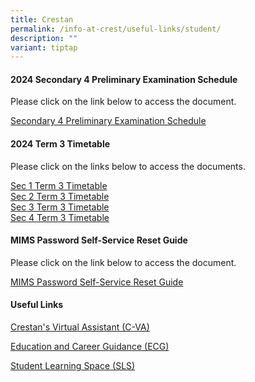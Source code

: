 ```yaml
---
title: Crestan
permalink: /info-at-crest/useful-links/student/
description: ""
variant: tiptap
---
```

<h4>2024 Secondary 4 Preliminary Examination Schedule</h4>
<p>Please click on the link below to access the document.</p>
<p><a href="\files\2024_sec_4_prelim.pdf" rel="noopener noreferrer nofollow" target="_blank">Secondary 4 Preliminary Examination Schedule</a>
</p>
<p></p>
<h4>2024 Term 3 Timetable</h4>
<p>Please click on the links below to access the documents.</p>
<p><a href="/files/sec_1_2024_timetable_term_3.pdf" rel="noopener noreferrer nofollow" target="_blank">Sec 1 Term 3 Timetable</a>
<br><a href="/files/sec_2_2024_timetable_term_3.pdf" rel="noopener noreferrer nofollow" target="_blank">Sec 2 Term 3 Timetable</a>
<br><a href="/files/sec_3_2024_timetable_term_3.pdf" rel="noopener noreferrer nofollow" target="_blank">Sec 3 Term 3 Timetable</a>
<br><a href="/files/sec_4_2024_timetable_term_3.pdf" rel="noopener noreferrer nofollow" target="_blank">Sec 4 Term 3 Timetable</a>
</p>
<p></p>
<h4>MIMS Password Self-Service Reset Guide</h4>
<p>Please click on the link below to access the document.</p>
<p><a href="/files/mims_sspr_guide.pdf" rel="noopener noreferrer nofollow" target="_blank">MIMS Password Self-Service Reset Guide</a>
</p>
<p></p>
<h4>Useful Links</h4>
<p><a href="https://sites.google.com/crestsec.edu.sg/pdlpmicrosite/home?authuser=0" rel="noopener noreferrer nofollow" target="_blank">Crestan's Virtual Assistant (C-VA)</a>
</p>
<p><a href="/i-am-a/crestan/education-and-career-guidance/" rel="noopener noreferrer nofollow" target="_blank">Education and Career Guidance (ECG)</a>
</p>
<p><a href="https://vle.learning.moe.edu.sg/login" rel="noopener noreferrer nofollow" target="_blank">Student Learning Space (SLS)</a>
</p>